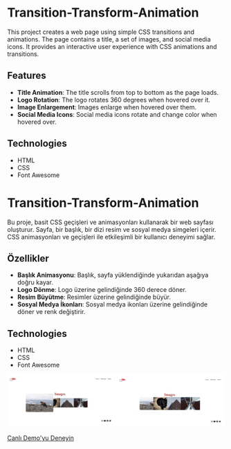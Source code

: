 # Transition-Transform-Animation

This project creates a web page using simple CSS transitions and animations. The page contains a title, a set of images, and social media icons. It provides an interactive user experience with CSS animations and transitions.

## Features

- **Title Animation**: The title scrolls from top to bottom as the page loads.
- **Logo Rotation**: The logo rotates 360 degrees when hovered over it.
- **Image Enlargement**: Images enlarge when hovered over them.
- **Social Media Icons**: Social media icons rotate and change color when hovered over.

## Technologies

- HTML
- CSS
- Font Awesome

# Transition-Transform-Animation

Bu proje, basit CSS geçişleri ve animasyonları kullanarak bir web sayfası oluşturur. Sayfa, bir başlık, bir dizi resim ve sosyal medya simgeleri içerir. CSS animasyonları ve geçişleri ile etkileşimli bir kullanıcı deneyimi sağlar.

## Özellikler

- **Başlık Animasyonu**: Başlık, sayfa yüklendiğinde yukarıdan aşağıya doğru kayar.
- **Logo Dönme**: Logo üzerine gelindiğinde 360 derece döner.
- **Resim Büyütme**: Resimler üzerine gelindiğinde büyür.
- **Sosyal Medya İkonları**: Sosyal medya ikonları üzerine gelindiğinde döner ve renk değiştirir.

## Technologies

- HTML
- CSS
- Font Awesome

![Cw](./img/ss.jpg)

[Canlı Demo'yu Deneyin](https://fatihycan.github.io/transform-project/)
